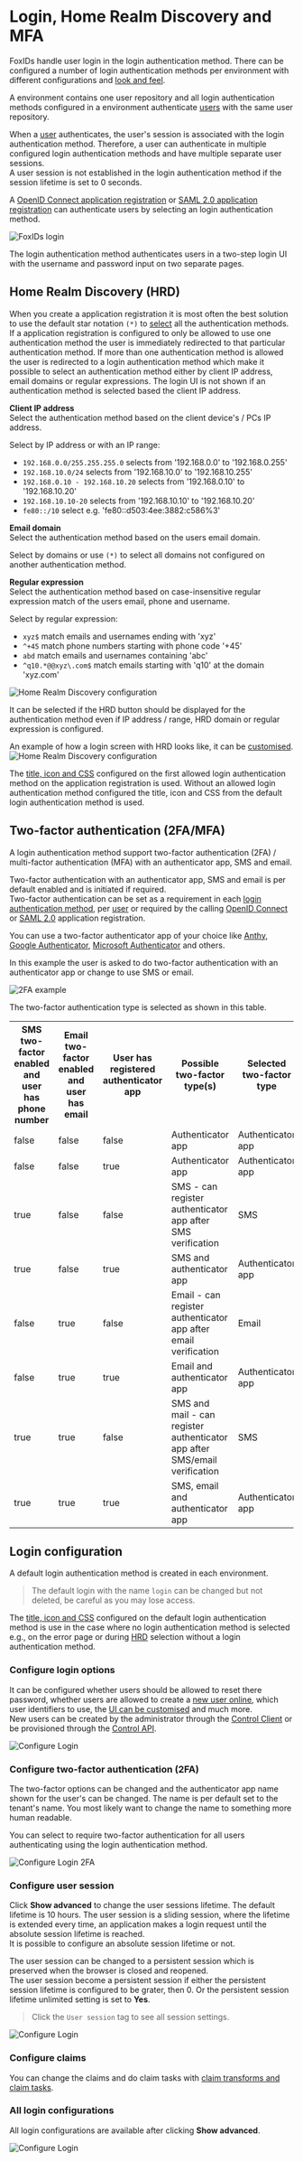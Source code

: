 # Login, Home Realm Discovery and MFA
FoxIDs handle user login in the login authentication method. There can be configured a number of login authentication methods per environment with different configurations and [look and feel](customisation.md).

A environment contains one user repository and all login authentication methods configured in a environment authenticate [users](users.md#internal-users) with the same user repository.

When a [user](users.md#internal-users) authenticates, the user's session is associated with the login authentication method. Therefore, a user can authenticate in multiple configured login authentication methods and have multiple separate user sessions.  
A user session is not established in the login authentication method if the session lifetime is set to 0 seconds.

A [OpenID Connect application registration](app-reg-oidc.md) or [SAML 2.0 application registration](app-reg-saml-2.0.md) can authenticate users by selecting an login authentication method.

![FoxIDs login](images/connections-login.svg)

The login authentication method authenticates users in a two-step login UI with the username and password input on two separate pages.

## Home Realm Discovery (HRD)
When you create a application registration it is most often the best solution to use the default star notation `(*)` to [select](index.md#selection-by-url) all the authentication methods. 
If a application registration is configured to only be allowed to use one authentication method the user is immediately redirected to that particular authentication method. 
If more than one authentication method is allowed the user is redirected to a login authentication method which make it possible to select an authentication method either by client IP address, email domains or regular expressions.
The login UI is not shown if an authentication method is selected based the client IP address.

**Client IP address**  
Select the authentication method based on the client device's / PCs IP address.

Select by IP address or with an IP range:

- `192.168.0.0/255.255.255.0` selects from '192.168.0.0' to '192.168.0.255'
- `192.168.10.0/24` selects from '192.168.10.0' to '192.168.10.255'
- `192.168.0.10 - 192.168.10.20` selects from '192.168.0.10' to '192.168.10.20'
- `192.168.10.10-20` selects from '192.168.10.10' to '192.168.10.20'
- `fe80::/10` select e.g. 'fe80::d503:4ee:3882:c586%3'

**Email domain**  
Select the authentication method based on the users email domain.

Select by domains or use `(*)` to select all domains not configured on another authentication method.

**Regular expression**  
Select the authentication method based on case-insensitive regular expression match of the users email, phone and username.

Select by regular expression:

- `xyz$` match emails and usernames ending with 'xyz'
- `^+45` match phone numbers starting with phone code '+45'
- `abd` match emails and usernames containing 'abc'
- `^q10.*@@xyz\.com$` match emails starting with 'q10' at the domain 'xyz.com'

![Home Realm Discovery configuration](images/configure-login-hrd.png)

It can be selected if the HRD button should be displayed for the authentication method even if IP address / range, HRD domain or regular expression is configured.

An example of how a login screen with HRD looks like, it can be [customised](title-icon-css.md).
![Home Realm Discovery configuration](images/configure-login-hrd-example.png)

The [title, icon and CSS](title-icon-css.md) configured on the first allowed login authentication method on the application registration is used. Without an allowed login authentication method configured the title, icon and CSS from the default login authentication method is used.

## Two-factor authentication (2FA/MFA)
A login authentication method support two-factor authentication (2FA) / multi-factor authentication (MFA) with an authenticator app, SMS and email.

Two-factor authentication with an authenticator app, SMS and email is per default enabled and is initiated if required.  
Two-factor authentication can be set as a requirement in each [login authentication method](login.md#configure-two-factor-authentication-2fa), per [user](users.md#multi-factor-authentication-mfa) or required by the calling [OpenID Connect](app-reg-oidc.md#require-multi-factor-authentication-mfa) or [SAML 2.0](app-reg-saml-2.0.md#require-multi-factor-authentication-mfa) application registration.  

You can use a two-factor authenticator app of your choice like [Anthy](https://authy.com/), [Google Authenticator](https://support.google.com/accounts/answer/1066447), [Microsoft Authenticator](https://www.microsoft.com/en-us/security/mobile-authenticator-app) and others.

In this example the user is asked to do two-factor authentication with an authenticator app or change to use SMS or email.

![2FA example](images/configure-login-2fa-example.png)

The two-factor authentication type is selected as shown in this table.

<table>
    <tr>
        <th>SMS two-factor enabled and user has phone number</th>
        <th>Email two-factor enabled and user has email</th>
        <th>User has registered authenticator app</th>
        <th>Possible two-factor type(s)</th>
        <th>Selected two-factor type</th>
    </tr>
    <tr>
        <td>false</td>
        <td>false</td>
        <td>false</td>
        <td>Authenticator app</td>
        <td>Authenticator app</td>
    </tr>
    <tr>
        <td>false</td>
        <td>false</td>
        <td>true</td>
        <td>Authenticator app</td>
        <td>Authenticator app</td>
    </tr>
    <tr>
        <td>true</td>
        <td>false</td>
        <td>false</td>
        <td>SMS - can register authenticator app after SMS verification</td>
        <td>SMS</td>
    </tr>
    <tr>
        <td>true</td>
        <td>false</td>
        <td>true</td>
        <td>SMS and authenticator app</td>
        <td>Authenticator app</td>
    </tr>
    <tr>
        <td>false</td>
        <td>true</td>
        <td>false</td>
        <td>Email - can register authenticator app after email verification</td>
        <td>Email</td>
    </tr>
    <tr>
        <td>false</td>
        <td>true</td>
        <td>true</td>
        <td>Email and authenticator app</td>
        <td>Authenticator app</td>
    </tr>
    <tr>
        <td>true</td>
        <td>true</td>
        <td>false</td>
        <td>SMS and mail - can register authenticator app after SMS/email verification</td>
        <td>SMS</td>
    </tr>
    <tr>
        <td>true</td>
        <td>true</td>
        <td>true</td>
        <td>SMS, email and authenticator app</td>
        <td>Authenticator app</td>
    </tr>
</table>

## Login configuration
A default login authentication method is created in each environment. 

> The default login with the name `login` can be changed but not deleted, be careful as you may lose access.

The [title, icon and CSS](title-icon-css.md) configured on the default login authentication method is use in the case where no login authentication method is selected e.g., on the error page or during [HRD](#home-realm-discovery-hrd) selection without a login authentication method.

### Configure login options
It can be configured whether users should be allowed to reset there password, whether users are allowed to create a [new user online](users.md#internal-users), which user identifiers to use, the [UI can be customised](title-icon-css.md) and much more.  
New users can be created by the administrator through the [Control Client](control.md#foxids-control-client) or be provisioned through the [Control API](control.md#foxids-control-api).

![Configure Login](images/configure-login.png)

### Configure two-factor authentication (2FA)
The two-factor options can be changed and the authenticator app name shown for the user's can be changed. The name is per default set to the tenant's name. You most likely want to change the name to something more human readable.

You can select to require two-factor authentication for all users authenticating using the login authentication method. 

![Configure Login 2FA](images/configure-login-2fa.png)

### Configure user session
Click **Show advanced** to change the user sessions lifetime. The default lifetime is 10 hours. 
The user session is a sliding session, where the lifetime is extended every time, an application makes a login request until the absolute session lifetime is reached.  
It is possible to configure an absolute session lifetime or not.

The user session can be changed to a persistent session which is preserved when the browser is closed and reopened.  
The user session become a persistent session if either the persistent session lifetime is configured to be grater, then 0. Or the persistent session lifetime unlimited setting is set to **Yes**.

> Click the `User session` tag to see all session settings.

![Configure Login](images/configure-login-session.png)

### Configure claims
You can change the claims and do claim tasks with [claim transforms and claim tasks](claim-transform-task.md).

### All login configurations
All login configurations are available after clicking **Show advanced**.

![Configure Login](images/configure-login-advanced.png)
